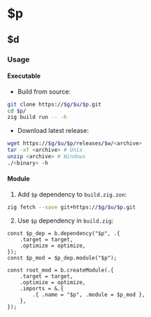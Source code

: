 # $p

## $d

### Usage

#### Executable

- Build from source:

```sh
git clone https://$g/$u/$p.git
cd $p/
zig build run -- -h
```

- Download latest release:

```sh
wget https://$g/$u/$p/releases/$w/<archive>
tar -xf <archive> # Unix
unzip <archive> # Windows
./<binary> -h
```

#### Module

1. Add `$p` dependency to `build.zig.zon`:

```sh
zig fetch --save git+https://$g/$u/$p.git
```

2. Use `$p` dependency in `build.zig`:

```zig
const $p_dep = b.dependency("$p", .{
    .target = target,
    .optimize = optimize,
});
const $p_mod = $p_dep.module("$p");

const root_mod = b.createModule(.{
    .target = target,
    .optimize = optimize,
    .imports = &.{
        .{ .name = "$p", .module = $p_mod },
    },
});
```
